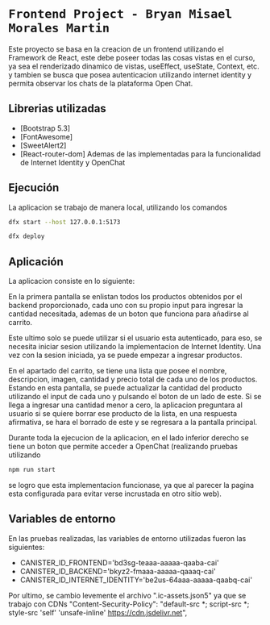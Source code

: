 # `Frontend Project - Bryan Misael Morales Martin`

Este proyecto se basa en la creacion de un frontend utilizando el Framework de React, este debe poseer todas las cosas vistas en el curso, ya sea el renderizado dinamico de vistas, useEffect, useState, Context, etc. y tambien se busca que posea autenticacion utilizando internet identity y permita observar los chats de la plataforma Open Chat. 

## Librerias utilizadas

- [Bootstrap 5.3]
- [FontAwesome]
- [SweetAlert2]
- [React-router-dom]
Ademas de las implementadas para la funcionalidad de Internet Identity y OpenChat

## Ejecución

La aplicacion se trabajo de manera local, utilizando los comandos
```bash
dfx start --host 127.0.0.1:5173

dfx deploy
```

## Aplicación

La aplicacion consiste en lo siguiente:

En la primera pantalla se enlistan todos los productos obtenidos por el backend proporcionado, cada uno con su propio input para ingresar la cantidad necesitada, ademas de un boton que funciona para añadirse al carrito.

Este ultimo solo se puede utilizar si el usuario esta autenticado, para eso, se necesita iniciar sesion utilizando la implementacion de Internet Identity. Una vez con la sesion iniciada, ya se puede empezar a ingresar productos.

En el apartado del carrito, se tiene una lista que posee el nombre, descripcion, imagen, cantidad y precio total de cada uno de los productos. Estando en esta pantalla, se puede actualizar la cantidad del producto utilizando el input de cada uno y pulsando el boton de un lado de este. Si se llega a ingresar una cantidad menor a cero, la aplicacion preguntara al usuario si se quiere borrar ese producto de la lista, en una respuesta afirmativa, se hara el borrado de este y se regresara a la pantalla principal.

Durante toda la ejecucion de la aplicacion, en el lado inferior derecho se tiene un boton que permite acceder a OpenChat (realizando pruebas utilizando 
```bash 
npm run start
```
se logro que esta implementacion funcionase, ya que al parecer la pagina esta configurada para evitar verse incrustada en otro sitio web).

## Variables de entorno

En las pruebas realizadas, las variables de entorno utilizadas fueron las siguientes:
- CANISTER_ID_FRONTEND='bd3sg-teaaa-aaaaa-qaaba-cai'
- CANISTER_ID_BACKEND='bkyz2-fmaaa-aaaaa-qaaaq-cai'
- CANISTER_ID_INTERNET_IDENTITY='be2us-64aaa-aaaaa-qaabq-cai'

Por ultimo, se cambio levemente el archivo ".ic-assets.json5" ya que se trabajo con CDNs
"Content-Security-Policy": "default-src *; script-src *; style-src 'self' 'unsafe-inline' https://cdn.jsdelivr.net",

